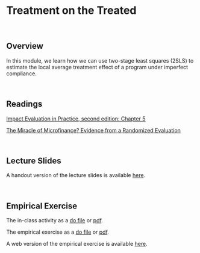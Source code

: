# Treatment on the Treated

<br>

## Overview  

In this module, we learn how we can use two-stage least squares (2SLS) to estimate the local average treatment effect 
of a program under imperfect compliance.

<br>

## Readings

[Impact Evaluation in Practice, second edition: Chapter 5](https://www.worldbank.org/en/programs/sief-trust-fund/publication/impact-evaluation-in-practice)

[The Miracle of Microfinance?  Evidence from a Randomized Evaluation](https://www.jstor.org/stable/43189512?seq=1)

<br>

## Lecture Slides

A handout version of the lecture slides is available [here](ECON523-L6-TOT-handout-2UP.pdf). 

<br>

## Empirical Exercise

The in-class activity as a [do file](https://github.com/pjakiela/ECON523/tree/gh-pages/exercises/ECON523-E6-inclass.do) or 
[pdf](https://github.com/pjakiela/ECON523/tree/gh-pages/exercises/ECON523-E6-in-class.pdf).

The empirical exercise as a [do file](https://github.com/pjakiela/ECON523/tree/gh-pages/exercises/ECON523-E6-questions.do) or 
[pdf](https://github.com/pjakiela/ECON523/tree/gh-pages/exercises/ECON523-E6-questions.pdf).

A web version of the empirical exercise is available [here](https://pjakiela.github.io/ECON523/exercises/E6-TOT.html).
